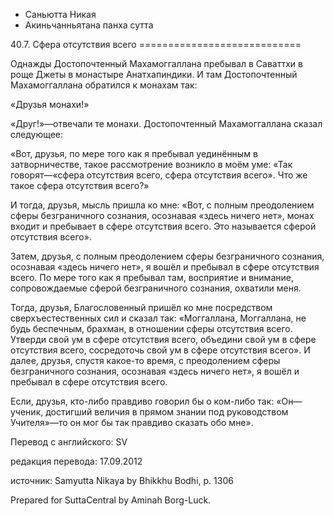 









* Саньютта Никая
* Акиньчанньятана панха сутта


40\.7\. Сфера отсутствия всего
\=\=\=\=\=\=\=\=\=\=\=\=\=\=\=\=\=\=\=\=\=\=\=\=\=\=\=\=



Однажды Достопочтенный Махамоггаллана пребывал в Саваттхи в роще Джеты в монастыре Анатхапиндики\. И там Достопочтенный Махамоггаллана обратился к монахам так:


«Друзья монахи\!»


«Друг\!»—отвечали те монахи\. Достопочтенный Махамоггаллана сказал следующее:


«Вот, друзья, по мере того как я пребывал уединённым в затворничестве, такое рассмотрение возникло в моём уме: «Так говорят—«сфера отсутствия всего, сфера отсутствия всего»\. Что же такое сфера отсутствия всего?»


И тогда, друзья, мысль пришла ко мне: «Вот, с полным преодолением сферы безграничного сознания, осознавая «здесь ничего нет», монах входит и пребывает в сфере отсутствия всего\. Это называется сферой отсутствия всего»\.


Затем, друзья, с полным преодолением сферы безграничного сознания, осознавая «здесь ничего нет», я вошёл и пребывал в сфере отсутствия всего\. По мере того как я пребывал там, восприятие и внимание, сопровождаемые сферой безграничного сознания, охватили меня\.


Тогда, друзья, Благословенный пришёл ко мне посредством сверхъестественных сил и сказал так: «Моггаллана, Моггаллана, не будь беспечным, брахман, в отношении сферы отсутствия всего\. Утверди свой ум в сфере отсутствия всего, объедини свой ум в сфере отсутствия всего, сосредоточь свой ум в сфере отсутствия всего»\. И далее, друзья, спустя какое\-то время, с преодолением сферы безграничного сознания, осознавая «здесь ничего нет», я вошёл и пребывал в сфере отсутствия всего\.


Если, друзья, кто\-либо правдиво говорил бы о ком\-либо так: «Он—ученик, достигший величия в прямом знании под руководством Учителя»—то он мог бы так правдиво сказать обо мне»\.



Перевод с английского: SV


редакция перевода: 17\.09\.2012


источник: Samyutta Nikaya by Bhikkhu Bodhi, p\. 1306


Prepared for SuttaCentral by Aminah Borg\-Luck\.






